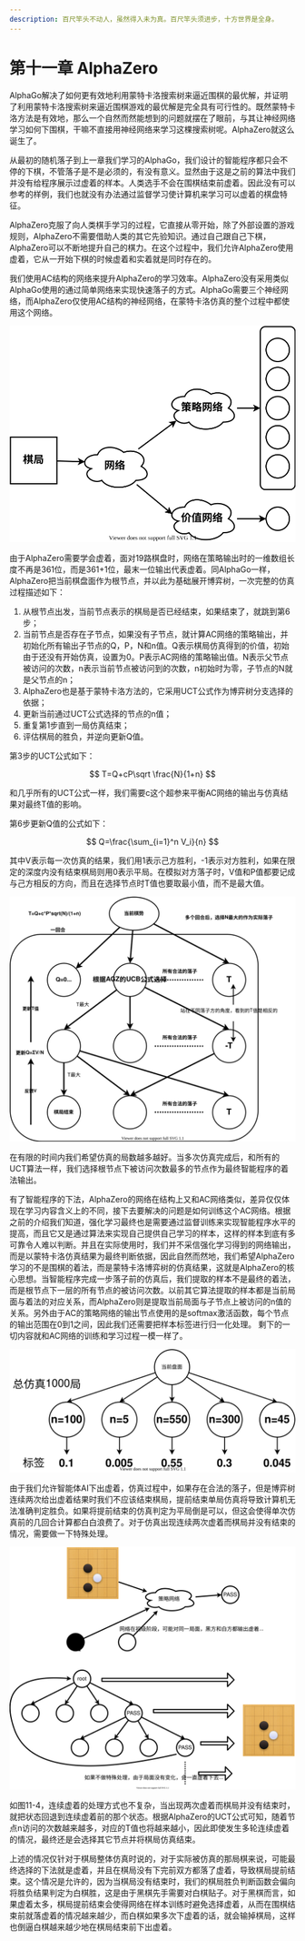 ```yaml
---
description: 百尺竿头不动人，虽然得入未为真。百尺竿头须进步，十方世界是全身。
---
```


# 第十一章 AlphaZero

AlphaGo解决了如何更有效地利用蒙特卡洛搜索树来逼近围棋的最优解，并证明了利用蒙特卡洛搜索树来逼近围棋游戏的最优解是完全具有可行性的。既然蒙特卡洛方法是有效地，那么一个自然而然能想到的问题就摆在了眼前，与其让神经网络学习如何下围棋，干嘛不直接用神经网络来学习这棵搜索树呢。AlphaZero就这么诞生了。

从最初的随机落子到上一章我们学习的AlphaGo，我们设计的智能程序都只会不停的下棋，不管落子是不是必须的，有没有意义。显然由于这是之前的算法中我们并没有给程序展示过虚着的样本。人类选手不会在围棋结束前虚着。因此没有可以参考的样例，我们也就没有办法通过监督学习使计算机来学习可以虚着的棋盘特征。

AlphaZero克服了向人类棋手学习的过程，它直接从零开始，除了外部设置的游戏规则，AlphaZero不需要借助人类的其它先验知识。通过自己跟自己下棋，AlphaZero可以不断地提升自己的棋力。在这个过程中，我们允许AlphaZero使用虚着，它从一开始下棋的时候虚着和实着就是同时存在的。

我们使用AC结构的网络来提升AlphaZero的学习效率。AlphaZero没有采用类似AlphaGo使用的通过简单网络来实现快速落子的方式。AlphaGo需要三个神经网络，而AlphaZero仅使用AC结构的神经网络，在蒙特卡洛仿真的整个过程中都使用这个网络。

![&#x56FE; 11-1 AlphagoZero&#x7684;&#x7F51;&#x7EDC;&#x548C;AC&#x7F51;&#x7EDC;&#x6CA1;&#x6709;&#x4EC0;&#x4E48;&#x533A;&#x522B;](.gitbook/assets/wang-luo-jie-gou-.svg)

由于AlphaZero需要学会虚着，面对19路棋盘时，网络在策略输出时的一维数组长度不再是361位，而是361+1位，最末一位输出代表虚着。同AlphaGo一样，AlphaZero把当前棋盘面作为根节点，并以此为基础展开博弈树，一次完整的仿真过程描述如下：

1. 从根节点出发，当前节点表示的棋局是否已经结束，如果结束了，就跳到第6步；
2. 当前节点是否存在子节点，如果没有子节点，就计算AC网络的策略输出，并初始化所有输出子节点的Q，P，N和n值。Q表示棋局仿真得到的价值，初始由于还没有开始仿真，设置为0。P表示AC网络的策略输出值。N表示父节点被访问的次数，n表示当前节点被访问到的次数，n初始时为零，子节点的N就是父节点的n；
3. AlphaZero也是基于蒙特卡洛方法的，它采用UCT公式作为博弈树分支选择的依据；
4. 更新当前通过UCT公式选择的节点的n值；
5. 重复第1步直到一局仿真结束；
6. 评估棋局的胜负，并逆向更新Q值。

第3步的UCT公式如下：

$$
T=Q+cP\sqrt \frac{N}{1+n}
$$

和几乎所有的UCT公式一样，我们需要c这个超参来平衡AC网络的输出与仿真结果对最终T值的影响。

第6步更新Q值的公式如下：

$$
Q=\frac{\sum_{i=1}^n V_i}{n}
$$

其中V表示每一次仿真的结果，我们用1表示己方胜利，-1表示对方胜利，如果在限定的深度内没有结束棋局则用0表示平局。在模拟对方落子时，V值和P值都要记成与己方相反的方向，而且在选择节点时T值也要取最小值，而不是最大值。

![&#x56FE;11-2 AlphaZero&#x9009;&#x62E9;&#x8FC7;&#x7A0B;](.gitbook/assets/alphago_zero-1-.svg)

在有限的时间内我们希望仿真的局数越多越好。当多次仿真完成后，和所有的UCT算法一样，我们选择根节点下被访问次数最多的节点作为最终智能程序的着法输出。

有了智能程序的下法，AlphaZero的网络在结构上又和AC网络类似，差异仅仅体现在学习内容含义上的不同，接下去要解决的问题是如何训练这个AC网络。根据之前的介绍我们知道，强化学习最终也是需要通过监督训练来实现智能程序水平的提高，而且它又是通过算法来实现自己提供自己学习的样本，这样的样本到底有多可靠令人难以判断。并且在实际使用时，我们并不采信强化学习得到的网络输出，而是以蒙特卡洛仿真结果为最终判断依据，因此自然而然地，我们希望AlphaZero学习的不是围棋的着法，而是蒙特卡洛博弈树的仿真结果，这就是AlphaZero的核心思想。当智能程序完成一步落子前的仿真后，我们提取的样本不是最终的着法，而是根节点下一层的所有节点的被访问次数。以前其它算法提取的样本都是当前局面与着法的对应关系，而AlphaZero则是提取当前局面与子节点上被访问的n值的关系。另外由于AC的策略网络的输出节点使用的是softmax激活函数，每个节点的输出范围在0到1之间，因此我们还需要把样本标签进行归一化处理。 剩下的一切内容就和AC网络的训练和学习过程一模一样了。

![&#x56FE; 11-3 AlphaZero&#x7684;&#x8BAD;&#x7EC3;&#x6807;&#x7B7E;&#x9700;&#x8981;&#x8FDB;&#x884C;&#x5F52;&#x4E00;&#x5316;&#x5904;&#x7406;](.gitbook/assets/gozeroquanzhong.svg)

由于我们允许智能体AI下出虚着，仿真过程中，如果存在合法的落子，但是博弈树连续两次给出虚着结果时我们不应该结束棋局，提前结束单局仿真将导致计算机无法准确判定胜负。如果将提前结束的仿真判定为平局倒是可以，但这会使得单次仿真前的几回合计算都白白浪费了。对于仿真出现连续两次虚着而棋局并没有结束的情况，需要做一下特殊处理。

![&#x56FE; 11-4 &#x8FDE;&#x7EED;&#x865A;&#x7740;&#x7684;&#x7279;&#x6B8A;&#x5904;&#x7406;](.gitbook/assets/lianxuxuzhuo.svg)

如图11-4，连续虚着的处理方式也不复杂，当出现两次虚着而棋局并没有结束时，就把状态回退到连续虚着前的那个状态。根据AlphaZero的UCT公式可知，随着节点n访问的次数越来越多，对应的T值也将越来越小，因此即使发生多轮连续虚着的情况，最终还是会选择其它节点并将棋局仿真结束。

上述的情况仅针对于棋局整体仿真时说的，对于实际被仿真的那局棋来说，可能最终选择的下法就是虚着，并且在棋局没有下完前双方都落了虚着，导致棋局提前结束。这个情况是允许的，因为当棋局没有结束时，我们的棋局胜负判断函数会偏向将胜负结果判定为白棋胜，这是由于黑棋先手需要对白棋贴子。对于黑棋而言，如果虚着太多，棋局提前结束会使得网络在样本训练时避免选择虚着，从而在围棋结束前就落虚着的情况越来越少，而白棋如果多次下虚着的话，就会输掉棋局，这样也倒逼白棋越来越少地在棋局结束前下出虚着。

